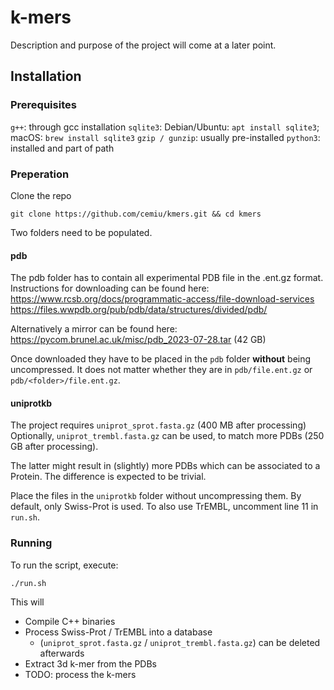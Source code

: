 # k-mers
Description and purpose of the project will come at a later point.

## Installation

### Prerequisites
`g++`: through gcc installation
`sqlite3`: Debian/Ubuntu: `apt install sqlite3`; macOS: `brew install sqlite3`
`gzip / gunzip`: usually pre-installed
`python3`: installed and part of path

### Preperation
Clone the repo
```
git clone https://github.com/cemiu/kmers.git && cd kmers
```
Two folders need to be populated.
#### pdb
The pdb folder has to contain all experimental PDB file in the .ent.gz format.
Instructions for downloading can be found here:
https://www.rcsb.org/docs/programmatic-access/file-download-services
https://files.wwpdb.org/pub/pdb/data/structures/divided/pdb/

Alternatively a mirror can be found here: https://pycom.brunel.ac.uk/misc/pdb_2023-07-28.tar (42 GB)

Once downloaded they have to be placed in the `pdb` folder **without** being uncompressed. It does not matter whether they are in `pdb/file.ent.gz` or `pdb/<folder>/file.ent.gz`.

#### uniprotkb
The project requires `uniprot_sprot.fasta.gz` (400 MB after processing)
Optionally, `uniprot_trembl.fasta.gz` can be used, to match more PDBs (250 GB after processing).

The latter might result in (slightly) more PDBs which can be associated to a Protein. The difference is expected to be trivial.

Place the files in the `uniprotkb` folder without uncompressing them.
By default, only Swiss-Prot is used. To also use TrEMBL, uncomment line 11 in `run.sh`.

### Running

To run the script, execute:
```
./run.sh
```

This will
- Compile C++ binaries
- Process Swiss-Prot / TrEMBL into a database 
  - (`uniprot_sprot.fasta.gz` / `uniprot_trembl.fasta.gz`) can be deleted afterwards
- Extract 3d k-mer from the PDBs
- TODO: process the k-mers
